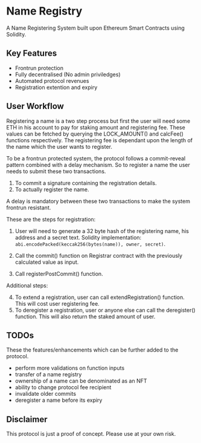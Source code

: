 # Name Registry

A Name Registering System built upon Ethereum Smart Contracts using Solidity.

## Key Features

- Frontrun protection
- Fully decentralised (No admin priviledges)
- Automated protocol revenues
- Registration extention and expiry

## User Workflow

Registering a name is a two step process but first the user will need some ETH in his account to pay for staking amount and registering fee. These values can be fetched by querying the LOCK_AMOUNT() and calcFee() functions respectively. The registering fee is dependant upon the length of the name which the user wants to register.

To be a frontrun protected system, the protocol follows a commit-reveal pattern combined with a delay mechanism. So to register a name the user needs to submit these two transactions.

1. To commit a signature containing the registration details.
2. To actually register the name.

A delay is mandatory between these two transactions to make the system frontrun resistant.

These are the steps for registration:

1. User will need to generate a 32 byte hash of the registering name, his address and a secret text.
   Solidity implementation:
   `abi.encodePacked(keccak256(bytes(name)), owner, secret)`.

2. Call the commit() function on Registrar contract with the previously calculated value as input.
3. Call registerPostCommit() function.

Additional steps:

4. To extend a registration, user can call extendRegistration() function. This will cost user registering fee.
5. To deregister a registration, user or anyone else can call the deregister() function. This will also return the staked amount of user.

## TODOs

These the features/enhancements which can be further added to the protocol.

- perform more validations on function inputs
- transfer of a name registry
- ownership of a name can be denominated as an NFT
- ability to change protocol fee recipient
- invalidate older commits
- deregister a name before its expiry

## Disclaimer

This protocol is just a proof of concept. Please use at your own risk.
